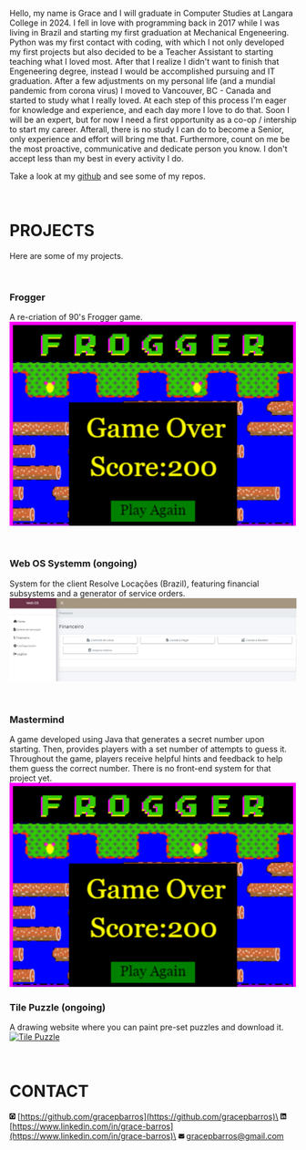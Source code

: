 Hello, my name is Grace and I will graduate in Computer Studies at Langara College in 2024.
I fell in love with programming back in 2017 while I was living in Brazil and starting my first graduation at Mechanical Engeneering. Python was my first contact with coding, with which I not only developed my first projects but also decided to be a Teacher Assistant to starting teaching what I loved most.
After that I realize I didn't want to finish that Engeneering degree, instead I would be accomplished pursuing and IT graduation. After a few adjustments on my personal life (and a mundial pandemic from corona virus) I moved to Vancouver, BC - Canada and started to study what I really loved. At each step of this process I'm eager for knowledge and experience, and each day more I love to do that.
Soon I will be an expert, but for now I need a first opportunity as a co-op / intership to start my career. Afterall, there is no study I can do to become a Senior, only experience and effort will bring me that.
Furthermore, count on me be the most proactive, communicative and dedicate person you know. I don't accept less than my best in every activity I do.

Take a look at my [github](https://github.com/gracepbarros) and see some of my repos.

<p>&nbsp;</p>

# PROJECTS

Here are some of my projects.

<p>&nbsp;</p>

### Frogger
A re-criation of 90's Frogger game.
[![Frogger](/assets/img/frogger.png)](https://gracepbarros.github.io/frogger/)

<p>&nbsp;</p>

### Web OS Systemm (ongoing)
System for the client Resolve Locações (Brazil), featuring financial subsystems and a generator of service orders.
[![Web OS System](assets/img/webosFinanceiro.png)](http://ec2-18-228-197-106.sa-east-1.compute.amazonaws.com/Login.html)

<p>&nbsp;</p>

### Mastermind
A game developed using Java that generates a secret number upon starting. Then, provides players with a set number of attempts to guess it. Throughout the game, players receive helpful hints and feedback to help them guess the correct number. There is no front-end system for that project yet.
[![Frogger](/assets/img/frogger.png)](https://gracepbarros.github.io/frogger/)

### Tile Puzzle (ongoing)
A drawing website where you can paint pre-set puzzles and download it.
[![Tile Puzzle](/assets/img/to-be.png)](https://github.com/gracepbarros/TilePuzzle)

<p>&nbsp;</p>

# CONTACT

<img src="/assets/img/github.svg"  width="2%" height="2%"> [https://github.com/gracepbarros](https://github.com/gracepbarros)\
<img src="/assets/img/linkedin.svg"  width="2%" height="2%"> [https://www.linkedin.com/in/grace-barros](https://www.linkedin.com/in/grace-barros)\
<img src="/assets/img/envelope-solid.svg"  width="2%" height="2%"> <a href="mailto:gracepbarros@gmail.com">gracepbarros@gmail.com</a>
